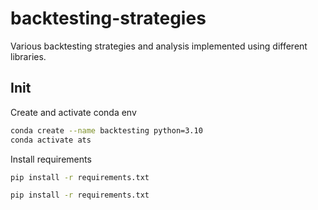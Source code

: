 # backtesting-strategies

Various backtesting strategies and analysis implemented using different libraries.

## Init

Create and activate conda env
```bash
conda create --name backtesting python=3.10
conda activate ats
```

Install requirements
```bash
pip install -r requirements.txt
```

```bash
pip install -r requirements.txt
```